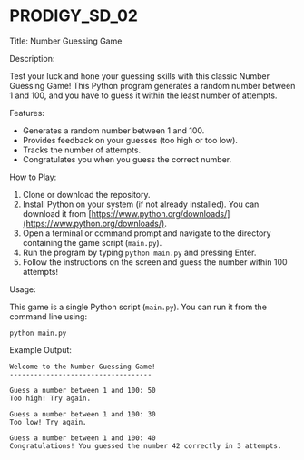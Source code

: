 # PRODIGY_SD_02

Title: Number Guessing Game 

Description:

Test your luck and hone your guessing skills with this classic Number Guessing Game! This Python program generates a random number between 1 and 100, and you have to guess it within the least number of attempts. 

Features:

* Generates a random number between 1 and 100.
* Provides feedback on your guesses (too high or too low).
* Tracks the number of attempts.
* Congratulates you when you guess the correct number.

How to Play:

1. Clone or download the repository.
2. Install Python on your system (if not already installed). You can download it from [https://www.python.org/downloads/](https://www.python.org/downloads/).
3. Open a terminal or command prompt and navigate to the directory containing the game script (`main.py`).
4. Run the program by typing `python main.py` and pressing Enter.
5. Follow the instructions on the screen and guess the number within 100 attempts! 

Usage:

This game is a single Python script (`main.py`). You can run it from the command line using:

```
python main.py
```

Example Output:

```
Welcome to the Number Guessing Game!
-----------------------------------

Guess a number between 1 and 100: 50
Too high! Try again.

Guess a number between 1 and 100: 30
Too low! Try again.

Guess a number between 1 and 100: 40
Congratulations! You guessed the number 42 correctly in 3 attempts.
```


